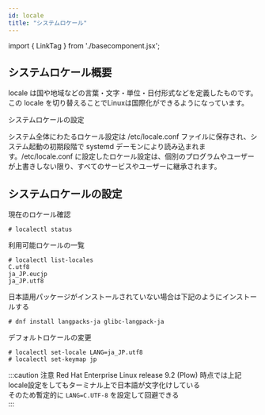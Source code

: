 ```yaml
---
id: locale
title: "システムロケール"
---
```

import { LinkTag } from './basecomponent.jsx';

## システムロケール概要  
locale は国や地域などの言葉・文字・単位・日付形式などを定義したものです。この locale を切り替えることでLinuxは国際化ができるようになっています。  

<LinkTag url="https://access.redhat.com/documentation/ja-jp/red_hat_enterprise_linux/9/html/configuring_basic_system_settings/proc_configuring-the-system-locale_assembly_changing-basic-environment-settings">システムロケールの設定</LinkTag>  

システム全体にわたるロケール設定は /etc/locale.conf ファイルに保存され、システム起動の初期段階で systemd デーモンにより読み込まれます。/etc/locale.conf に設定したロケール設定は、個別のプログラムやユーザーが上書きしない限り、すべてのサービスやユーザーに継承されます。  

## システムロケールの設定  

現在のロケール確認  

```
# localectl status
```

利用可能ロケールの一覧  

```
# localectl list-locales
C.utf8
ja_JP.eucjp
ja_JP.utf8
```

日本語用パッケージがインストールされていない場合は下記のようにインストールする  

```
# dnf install langpacks-ja glibc-langpack-ja 
```

デフォルトロケールの変更  

```
# localectl set-locale LANG=ja_JP.utf8
# localectl set-keymap jp
```

:::caution 注意
Red Hat Enterprise Linux release 9.2 (Plow) 時点では上記locale設定をしてもターミナル上で日本語が文字化けしている  
そのため暫定的に `LANG=C.UTF-8` を設定して回避できる  
:::
